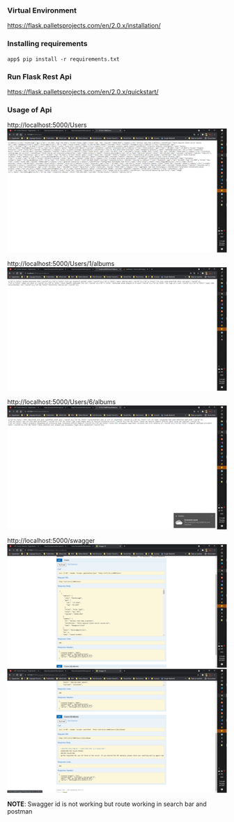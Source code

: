 ### Virtual Environment
https://flask.palletsprojects.com/en/2.0.x/installation/

### Installing requirements
```
app$ pip install -r requirements.txt
```

### Run Flask Rest Api
https://flask.palletsprojects.com/en/2.0.x/quickstart/

### Usage of Api

http://localhost:5000/Users
![Users](img/Users.png)

http://localhost:5000/Users/1/albums
![Users](img/id1.png)

http://localhost:5000/Users/6/albums
![Users](img/id6.png)

http://localhost:5000/swagger
![Users](img/swaggeruser.png)
![Users](img/swaggerid.png)

**NOTE**:
Swagger id is not working but route working in search bar and postman
